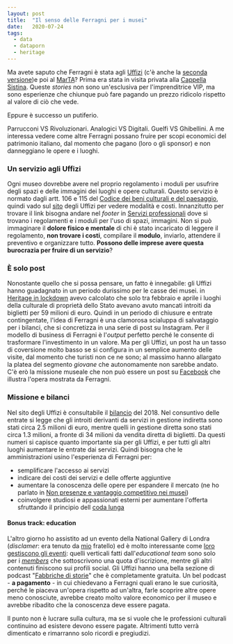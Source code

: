 ```yaml
---
layout: post
title:  "Il senso delle Ferragni per i musei"
date:   2020-07-24
tags:
  - data
  - dataporn
  - heritage
---
```


Ma avete saputo che Ferragni è stata agli [Uffizi](https://www.instagram.com/p/CCu_l3JIvFn/?utm_source=ig_web_copy_link) (c'è anche la [seconda versione](https://www.instagram.com/p/CCvBhtsJn3D/?utm_source=ig_web_copy_link))e poi al [MarTA](https://www.instagram.com/p/CC6SDmTA7Su/?utm_source=ig_web_copy_link)? Prima era stata in visita privata alla [Cappella Sistina](https://www.instagram.com/p/CBgebaJD5JW/?utm_source=ig_web_copy_link). Queste *stories* non sono un'esclusiva per l'imprenditrice VIP, ma sono esperienze che chiunque può fare pagando un prezzo ridicolo rispetto al valore di ciò che vede.

Eppure è successo un putiferio.

Parrucconi VS Rivoluzionari. Analogici VS Digitali. Guelfi VS Ghibellini. A me interessa vedere come altre Ferragni possano fruire per scopi economici del patrimonio italiano, dal momento che pagano (loro o gli sponsor) e non danneggiano le opere e i luoghi.

### Un servizio agli Uffizi
Ogni museo dovrebbe avere nel proprio regolamento i moduli per usufrire degli spazi e delle immagini dei luoghi e opere culturali. Questo servizio è normato dagli artt. 106 e 115 del [Codice dei beni culturali e del paesaggio](https://www.normattiva.it/uri-res/N2Ls?urn:nir:stato:decreto.legislativo:2004-01-22;42), quindi vado sul [sito](https://www.uffizi.it/) degli Uffizi per vedere modalità e costi. Innanzitutto per trovare il link bisogna andare nel *footer* in [Servizi professionali](https://www.uffizi.it/servizi-professionali) dove si trovano i regolamenti e i moduli per l'uso di spazi, immagini. Non si può immaginare il **dolore fisico e mentale** di chi è stato incaricato di leggere il regolamento, **non trovare i costi**, compilare il **modulo**, inviarlo, attendere il preventivo e organizzare tutto. **Possono delle imprese avere questa burocrazia per fruire di un servizio**?

### È solo post
Nonostante quello che si possa pensare, un fatto è innegabile: gli Uffizi hanno guadagnato in un periodo durissimo per le casse dei musei. in [Heritage in lockdown](https://doi.org/10.5281/zenodo.3743482) avevo calcolato che solo tra febbraio e aprile i luoghi della culturale di proprietà dello Stato avevano avuto mancati introiti da biglietti per 59 milioni di euro. Quindi in un periodo di chiusure e entrate contingentate, l'idea di Ferragni è una clamorosa scialuppa di salvataggio per i bilanci, che si concretizza in una serie di post su Instagram. Per il modello di business di Ferragni è l'*output* perfetto perché le consente di trasformare l'investimento in un valore. Ma per gli Uffizi, un post ha un tasso di coversione molto basso se si configura in un semplice aumento delle visite, dal momento che turisti non ce ne sono; al massimo hanno allargato la platea del segmento *giovane* che autonomamente non sarebbe andato. C'è erò la missione museale che non può essere un post su [Facebook](https://www.facebook.com/uffizigalleries/photos/a.108530317434730/159115719042856/?type=3&theater) che illustra l'opera mostrata da Ferragni.

### Missione e bilanci
Nel sito degli Uffizi è consultabile il [bilancio](https://trasparenza.uffizi.it/archivio29_bilanci_0_404_731_1.html) del 2018. Nel consuntivo delle entrate si legge che gli introiti derivanti da servizi in gestione indiretta sono stati circa 2.5 milioni di euro, mentre quelli in gestione diretta sono stati circa 1.3 milioni, a fronte di 34 milioni da vendita diretta di biglietti. Da questi numeri si capisce quanto importante sia per gli Uffizi, e per tutti gli altri luoghi aumentare le entrate dai servizi. Quindi bisogna che le amministrazioni usino l'esperienza di Ferragni per:

  - semplificare l'accesso ai servizi
  - indicare dei costi dei servizi e delle offerte aggiuntive
  - aumentare la conoscenza delle opere per espandere il mercato (ne ho parlato in [Non presenze e vantaggio competitivo nei musei](https://dataporn.me/2020/05/27/Non-presenze-vantaggiocompetitvo-musei.html))
  - coinvolgere studiosi e appassionati esterni per aumentare l'offerta sfruttando il principio dell [coda lunga](https://it.wikipedia.org/wiki/Coda_lunga#:~:text=L'espressione%20coda%20lunga%2C%20in,di%20molte%20unit%C3%A0%20di%20pochi)

#### Bonus track: education
L'altro giorno ho assistito ad un evento della National Gallery di Londra (*disclamer*: era tenuto da [mio](https://www.youtube.com/watch?v=Ms6O85t40qo) fratello) ed è molto interessante come [loro gestiscono gli eventi](https://www.nationalgallery.org.uk/events): quelli verticali fatti dall'*educational team* sono solo per i [*members*](https://www.nationalgallery.org.uk/events/members) che sottoscrivono una quota d'iscrizione, mentre gli altri contenuti finiscono sui profili social. Gli Uffizi hanno una bella sezione di podcast "[Fabbriche di storie](https://www.uffizi.it/visite-speciali/fabbrichedistorie)" che è completamente gratuita. Un bel podcast - **a pagamento** - in cui chiedevano a Ferragni quali erano le sue curiosità, perché le piaceva un'opera rispetto ad un'altra, farle scoprire altre opere meno conosciute, avrebbe creato molto valore economico per il museo e avrebbe ribadito che la conoscenza deve essere pagata.

Il punto non è lucrare sulla cultura, ma se si vuole che le professioni culturali continuino ad esistere devono essere pagate. Altrimenti tutto verrà dimenticato e rimarranno solo ricordi e pregiudizi.
